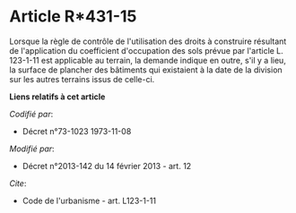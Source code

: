 # Article R*431-15

Lorsque la règle de contrôle de l'utilisation des droits à construire résultant de l'application du coefficient d'occupation
des sols prévue par l'article L. 123-1-11 est applicable au terrain, la demande indique en outre, s'il y a lieu, la surface
de plancher des bâtiments qui existaient à la date de la division sur les autres terrains issus de celle-ci.

**Liens relatifs à cet article**

_Codifié par_:

  - Décret n°73-1023 1973-11-08

_Modifié par_:

  - Décret n°2013-142 du 14 février 2013 - art. 12

_Cite_:

  - Code de l'urbanisme - art. L123-1-11
